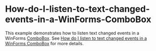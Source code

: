 # How-do-I-listen-to-text-changed-events-in-a-WinForms-ComboBox
This example demonstrates how to listen text changed events in a WinForms [ComboBox](https://help.syncfusion.com/windowsforms/sfcombobox/gettingstarted?utm_medium=listing&utm_source=github-examples).
See [How do I listen to text changed events in a WinForms ComboBox]( https://www.syncfusion.com/kb/9578?utm_medium=listing&utm_source=github-examples) for more details.
